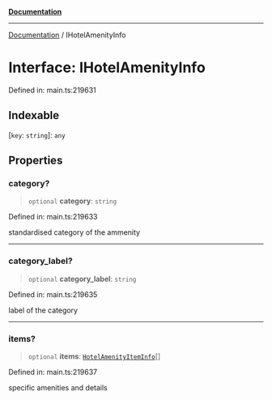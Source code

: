 [**Documentation**](../README.md)

***

[Documentation](../README.md) / IHotelAmenityInfo

# Interface: IHotelAmenityInfo

Defined in: main.ts:219631

## Indexable

\[`key`: `string`\]: `any`

## Properties

### category?

> `optional` **category**: `string`

Defined in: main.ts:219633

standardised category of the ammenity

***

### category\_label?

> `optional` **category\_label**: `string`

Defined in: main.ts:219635

label of the category

***

### items?

> `optional` **items**: [`HotelAmenityItemInfo`](../classes/HotelAmenityItemInfo.md)[]

Defined in: main.ts:219637

specific amenities and details
